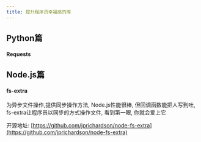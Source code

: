 ```yaml
---
title: 提升程序员幸福感的库
---
```


## Python篇

#### Requests





## Node.js篇

####  fs-extra

为异步文件操作,提供同步操作方法, Node.js性能很棒, 但回调函数能把人写到吐, fs-extra让程序员以同步的方式操作文件, 看到第一眼, 你就会爱上它 

开源地址: [https://github.com/jprichardson/node-fs-extra](https://github.com/jprichardson/node-fs-extra)




